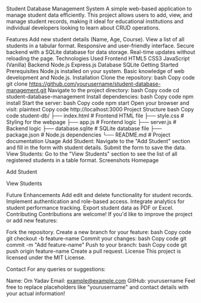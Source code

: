 Student Database Management System
A simple web-based application to manage student data efficiently. This project allows users to add, view, and manage student records, making it ideal for educational institutions and individual developers looking to learn about CRUD operations.

Features
Add new student details (Name, Age, Course).
View a list of all students in a tabular format.
Responsive and user-friendly interface.
Secure backend with a SQLite database for data storage.
Real-time updates without reloading the page.
Technologies Used
Frontend
HTML5
CSS3
JavaScript (Vanilla)
Backend
Node.js
Express.js
Database
SQLite
Getting Started
Prerequisites
Node.js installed on your system.
Basic knowledge of web development and Node.js.
Installation
Clone the repository:
bash
Copy code
git clone https://github.com/yourusername/student-database-management.git
Navigate to the project directory:
bash
Copy code
cd student-database-management
Install dependencies:
bash
Copy code
npm install
Start the server:
bash
Copy code
npm start
Open your browser and visit:
plaintext
Copy code
http://localhost:3000
Project Structure
bash
Copy code
student-db/
├── index.html            # Frontend HTML file
├── style.css             # Styling for the webpage
├── app.js                # Frontend logic
├── server.js             # Backend logic
├── database.sqlite       # SQLite database file
├── package.json          # Node.js dependencies
└── README.md             # Project documentation
Usage
Add Student: Navigate to the "Add Student" section and fill in the form with student details. Submit the form to save the data.
View Students: Go to the "View Students" section to see the list of all registered students in a table format.
Screenshots
Homepage

Add Student

View Students

Future Enhancements
Add edit and delete functionality for student records.
Implement authentication and role-based access.
Integrate analytics for student performance tracking.
Export student data as PDF or Excel.
Contributing
Contributions are welcome! If you'd like to improve the project or add new features:

Fork the repository.
Create a new branch for your feature:
bash
Copy code
git checkout -b feature-name
Commit your changes:
bash
Copy code
git commit -m "Add feature-name"
Push to your branch:
bash
Copy code
git push origin feature-name
Create a pull request.
License
This project is licensed under the MIT License.

Contact
For any queries or suggestions:

Name: Om Yadav
Email: example@example.com
GitHub: yourusername
Feel free to replace placeholders like "yourusername" and contact details with your actual information!






